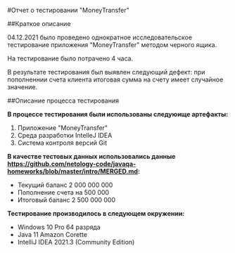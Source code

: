 #Отчет о тестировании "MoneyTransfer"

##Краткое описание

04.12.2021 было проведено однократное исследовательское тестирование приложения "MoneyTransfer" методом черного ящика.

На тестирование было потрачено 4 часа.

В результате тестирования был выявлен следующий дефект: при пополненнии счета клиента итоговая сумма на счету
имеет случайное значение.

##Описание процесса тестирования

**В процессе тестирования были использованы следуюище артефакты:**
1. Приложение "MoneyTransfer"
2. Среда разработки IntelleJ IDEA
3. Система контроля версий Git


**В качестве тестовых данных использовались данные https://github.com/netology-code/javaqa-homeworks/blob/master/intro/MERGED.md:**
* Текущий баланс 2 000 000 000
* Пополнение счета на 500 000
* Итоговый баланс 2 500 000 000

**Тестирование производилось в следующем окружении:**
* Windows 10 Pro 64 разряда
* Java 11 Amazon Corette 
* IntelliJ IDEA 2021.3 (Community Edition)
  

